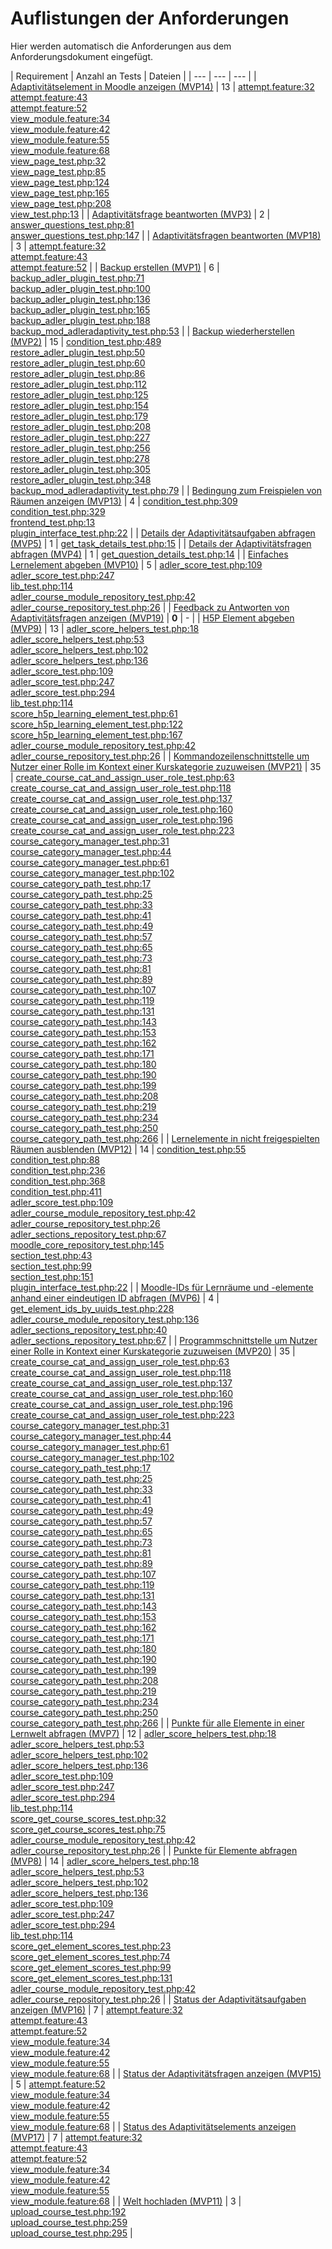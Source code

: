 # Auflistungen der Anforderungen

Hier werden automatisch die Anforderungen aus dem Anforderungsdokument eingefügt.

[//]: # (Script-Start)
| Requirement | Anzahl an Tests | Dateien |
| --- | --- | --- |
| [Adaptivitätselement in Moodle anzeigen (MVP14)](MVP14.md) | 13 | [attempt.feature:32](https://github.com/ProjektAdLer/MoodlePluginModAdleradaptivity/blob/main/tests/behat/attempt.feature#L32)<br/>[attempt.feature:43](https://github.com/ProjektAdLer/MoodlePluginModAdleradaptivity/blob/main/tests/behat/attempt.feature#L43)<br/>[attempt.feature:52](https://github.com/ProjektAdLer/MoodlePluginModAdleradaptivity/blob/main/tests/behat/attempt.feature#L52)<br/>[view_module.feature:34](https://github.com/ProjektAdLer/MoodlePluginModAdleradaptivity/blob/main/tests/behat/view_module.feature#L34)<br/>[view_module.feature:42](https://github.com/ProjektAdLer/MoodlePluginModAdleradaptivity/blob/main/tests/behat/view_module.feature#L42)<br/>[view_module.feature:55](https://github.com/ProjektAdLer/MoodlePluginModAdleradaptivity/blob/main/tests/behat/view_module.feature#L55)<br/>[view_module.feature:68](https://github.com/ProjektAdLer/MoodlePluginModAdleradaptivity/blob/main/tests/behat/view_module.feature#L68)<br/>[view_page_test.php:32](https://github.com/ProjektAdLer/MoodlePluginModAdleradaptivity/blob/main/tests/local/output/pages/view_page_test.php#L32)<br/>[view_page_test.php:85](https://github.com/ProjektAdLer/MoodlePluginModAdleradaptivity/blob/main/tests/local/output/pages/view_page_test.php#L85)<br/>[view_page_test.php:124](https://github.com/ProjektAdLer/MoodlePluginModAdleradaptivity/blob/main/tests/local/output/pages/view_page_test.php#L124)<br/>[view_page_test.php:165](https://github.com/ProjektAdLer/MoodlePluginModAdleradaptivity/blob/main/tests/local/output/pages/view_page_test.php#L165)<br/>[view_page_test.php:208](https://github.com/ProjektAdLer/MoodlePluginModAdleradaptivity/blob/main/tests/local/output/pages/view_page_test.php#L208)<br/>[view_test.php:13](https://github.com/ProjektAdLer/MoodlePluginModAdleradaptivity/blob/main/tests/view_test.php#L13) |
| [Adaptivitätsfrage beantworten (MVP3)](MVP3.md) | 2 | [answer_questions_test.php:81](https://github.com/ProjektAdLer/MoodlePluginModAdleradaptivity/blob/main/tests/external/answer_questions_test.php#L81)<br/>[answer_questions_test.php:147](https://github.com/ProjektAdLer/MoodlePluginModAdleradaptivity/blob/main/tests/external/answer_questions_test.php#L147) |
| [Adaptivitätsfragen beantworten (MVP18)](MVP18.md) | 3 | [attempt.feature:32](https://github.com/ProjektAdLer/MoodlePluginModAdleradaptivity/blob/main/tests/behat/attempt.feature#L32)<br/>[attempt.feature:43](https://github.com/ProjektAdLer/MoodlePluginModAdleradaptivity/blob/main/tests/behat/attempt.feature#L43)<br/>[attempt.feature:52](https://github.com/ProjektAdLer/MoodlePluginModAdleradaptivity/blob/main/tests/behat/attempt.feature#L52) |
| [Backup erstellen (MVP1)](MVP1.md) | 6 | [backup_adler_plugin_test.php:71](https://github.com/ProjektAdLer/MoodlePluginLocal/blob/main/tests/backup/moodle2/backup_adler_plugin_test.php#L71)<br/>[backup_adler_plugin_test.php:100](https://github.com/ProjektAdLer/MoodlePluginLocal/blob/main/tests/backup/moodle2/backup_adler_plugin_test.php#L100)<br/>[backup_adler_plugin_test.php:136](https://github.com/ProjektAdLer/MoodlePluginLocal/blob/main/tests/backup/moodle2/backup_adler_plugin_test.php#L136)<br/>[backup_adler_plugin_test.php:165](https://github.com/ProjektAdLer/MoodlePluginLocal/blob/main/tests/backup/moodle2/backup_adler_plugin_test.php#L165)<br/>[backup_adler_plugin_test.php:188](https://github.com/ProjektAdLer/MoodlePluginLocal/blob/main/tests/backup/moodle2/backup_adler_plugin_test.php#L188)<br/>[backup_mod_adleradaptivity_test.php:53](https://github.com/ProjektAdLer/MoodlePluginModAdleradaptivity/blob/main/tests/backup/backup_mod_adleradaptivity_test.php#L53) |
| [Backup wiederherstellen (MVP2)](MVP2.md) | 15 | [condition_test.php:489](https://github.com/ProjektAdLer/MoodlePluginAvailability/blob/main/tests/condition_test.php#L489)<br/>[restore_adler_plugin_test.php:50](https://github.com/ProjektAdLer/MoodlePluginLocal/blob/main/tests/backup/moodle2/restore_adler_plugin_test.php#L50)<br/>[restore_adler_plugin_test.php:60](https://github.com/ProjektAdLer/MoodlePluginLocal/blob/main/tests/backup/moodle2/restore_adler_plugin_test.php#L60)<br/>[restore_adler_plugin_test.php:86](https://github.com/ProjektAdLer/MoodlePluginLocal/blob/main/tests/backup/moodle2/restore_adler_plugin_test.php#L86)<br/>[restore_adler_plugin_test.php:112](https://github.com/ProjektAdLer/MoodlePluginLocal/blob/main/tests/backup/moodle2/restore_adler_plugin_test.php#L112)<br/>[restore_adler_plugin_test.php:125](https://github.com/ProjektAdLer/MoodlePluginLocal/blob/main/tests/backup/moodle2/restore_adler_plugin_test.php#L125)<br/>[restore_adler_plugin_test.php:154](https://github.com/ProjektAdLer/MoodlePluginLocal/blob/main/tests/backup/moodle2/restore_adler_plugin_test.php#L154)<br/>[restore_adler_plugin_test.php:179](https://github.com/ProjektAdLer/MoodlePluginLocal/blob/main/tests/backup/moodle2/restore_adler_plugin_test.php#L179)<br/>[restore_adler_plugin_test.php:208](https://github.com/ProjektAdLer/MoodlePluginLocal/blob/main/tests/backup/moodle2/restore_adler_plugin_test.php#L208)<br/>[restore_adler_plugin_test.php:227](https://github.com/ProjektAdLer/MoodlePluginLocal/blob/main/tests/backup/moodle2/restore_adler_plugin_test.php#L227)<br/>[restore_adler_plugin_test.php:256](https://github.com/ProjektAdLer/MoodlePluginLocal/blob/main/tests/backup/moodle2/restore_adler_plugin_test.php#L256)<br/>[restore_adler_plugin_test.php:278](https://github.com/ProjektAdLer/MoodlePluginLocal/blob/main/tests/backup/moodle2/restore_adler_plugin_test.php#L278)<br/>[restore_adler_plugin_test.php:305](https://github.com/ProjektAdLer/MoodlePluginLocal/blob/main/tests/backup/moodle2/restore_adler_plugin_test.php#L305)<br/>[restore_adler_plugin_test.php:348](https://github.com/ProjektAdLer/MoodlePluginLocal/blob/main/tests/backup/moodle2/restore_adler_plugin_test.php#L348)<br/>[backup_mod_adleradaptivity_test.php:79](https://github.com/ProjektAdLer/MoodlePluginModAdleradaptivity/blob/main/tests/backup/backup_mod_adleradaptivity_test.php#L79) |
| [Bedingung zum Freispielen von Räumen anzeigen (MVP13)](MVP13.md) | 4 | [condition_test.php:309](https://github.com/ProjektAdLer/MoodlePluginAvailability/blob/main/tests/condition_test.php#L309)<br/>[condition_test.php:329](https://github.com/ProjektAdLer/MoodlePluginAvailability/blob/main/tests/condition_test.php#L329)<br/>[frontend_test.php:13](https://github.com/ProjektAdLer/MoodlePluginAvailability/blob/main/tests/frontend_test.php#L13)<br/>[plugin_interface_test.php:22](https://github.com/ProjektAdLer/MoodlePluginLocal/blob/main/tests/plugin_interface_test.php#L22) |
| [Details der Adaptivitätsaufgaben abfragen (MVP5)](MVP5.md) | 1 | [get_task_details_test.php:15](https://github.com/ProjektAdLer/MoodlePluginModAdleradaptivity/blob/main/tests/external/get_task_details_test.php#L15) |
| [Details der Adaptivitätsfragen abfragen (MVP4)](MVP4.md) | 1 | [get_question_details_test.php:14](https://github.com/ProjektAdLer/MoodlePluginModAdleradaptivity/blob/main/tests/external/get_question_details_test.php#L14) |
| [Einfaches Lernelement abgeben (MVP10)](MVP10.md) | 5 | [adler_score_test.php:109](https://github.com/ProjektAdLer/MoodlePluginLocal/blob/main/tests/adler_score_test.php#L109)<br/>[adler_score_test.php:247](https://github.com/ProjektAdLer/MoodlePluginLocal/blob/main/tests/adler_score_test.php#L247)<br/>[lib_test.php:114](https://github.com/ProjektAdLer/MoodlePluginLocal/blob/main/tests/external/lib_test.php#L114)<br/>[adler_course_module_repository_test.php:42](https://github.com/ProjektAdLer/MoodlePluginLocal/blob/main/tests/local/db/adler_course_module_repository_test.php#L42)<br/>[adler_course_repository_test.php:26](https://github.com/ProjektAdLer/MoodlePluginLocal/blob/main/tests/local/db/adler_course_repository_test.php#L26) |
| [Feedback zu Antworten von Adaptivitätsfragen anzeigen (MVP19)](MVP19.md) | **0** | - |
| [H5P Element abgeben (MVP9)](MVP9.md) | 13 | [adler_score_helpers_test.php:18](https://github.com/ProjektAdLer/MoodlePluginLocal/blob/main/tests/adler_score_helpers_test.php#L18)<br/>[adler_score_helpers_test.php:53](https://github.com/ProjektAdLer/MoodlePluginLocal/blob/main/tests/adler_score_helpers_test.php#L53)<br/>[adler_score_helpers_test.php:102](https://github.com/ProjektAdLer/MoodlePluginLocal/blob/main/tests/adler_score_helpers_test.php#L102)<br/>[adler_score_helpers_test.php:136](https://github.com/ProjektAdLer/MoodlePluginLocal/blob/main/tests/adler_score_helpers_test.php#L136)<br/>[adler_score_test.php:109](https://github.com/ProjektAdLer/MoodlePluginLocal/blob/main/tests/adler_score_test.php#L109)<br/>[adler_score_test.php:247](https://github.com/ProjektAdLer/MoodlePluginLocal/blob/main/tests/adler_score_test.php#L247)<br/>[adler_score_test.php:294](https://github.com/ProjektAdLer/MoodlePluginLocal/blob/main/tests/adler_score_test.php#L294)<br/>[lib_test.php:114](https://github.com/ProjektAdLer/MoodlePluginLocal/blob/main/tests/external/lib_test.php#L114)<br/>[score_h5p_learning_element_test.php:61](https://github.com/ProjektAdLer/MoodlePluginLocal/blob/main/tests/external/score_h5p_learning_element_test.php#L61)<br/>[score_h5p_learning_element_test.php:122](https://github.com/ProjektAdLer/MoodlePluginLocal/blob/main/tests/external/score_h5p_learning_element_test.php#L122)<br/>[score_h5p_learning_element_test.php:167](https://github.com/ProjektAdLer/MoodlePluginLocal/blob/main/tests/external/score_h5p_learning_element_test.php#L167)<br/>[adler_course_module_repository_test.php:42](https://github.com/ProjektAdLer/MoodlePluginLocal/blob/main/tests/local/db/adler_course_module_repository_test.php#L42)<br/>[adler_course_repository_test.php:26](https://github.com/ProjektAdLer/MoodlePluginLocal/blob/main/tests/local/db/adler_course_repository_test.php#L26) |
| [Kommandozeilenschnittstelle um Nutzer einer Rolle im Kontext einer Kurskategorie zuzuweisen (MVP21)](MVP21.md) | 35 | [create_course_cat_and_assign_user_role_test.php:63](https://github.com/ProjektAdLer/MoodlePluginLocal/blob/main/tests/cli/create_course_cat_and_assign_user_role_test.php#L63)<br/>[create_course_cat_and_assign_user_role_test.php:118](https://github.com/ProjektAdLer/MoodlePluginLocal/blob/main/tests/cli/create_course_cat_and_assign_user_role_test.php#L118)<br/>[create_course_cat_and_assign_user_role_test.php:137](https://github.com/ProjektAdLer/MoodlePluginLocal/blob/main/tests/cli/create_course_cat_and_assign_user_role_test.php#L137)<br/>[create_course_cat_and_assign_user_role_test.php:160](https://github.com/ProjektAdLer/MoodlePluginLocal/blob/main/tests/cli/create_course_cat_and_assign_user_role_test.php#L160)<br/>[create_course_cat_and_assign_user_role_test.php:196](https://github.com/ProjektAdLer/MoodlePluginLocal/blob/main/tests/cli/create_course_cat_and_assign_user_role_test.php#L196)<br/>[create_course_cat_and_assign_user_role_test.php:223](https://github.com/ProjektAdLer/MoodlePluginLocal/blob/main/tests/cli/create_course_cat_and_assign_user_role_test.php#L223)<br/>[course_category_manager_test.php:31](https://github.com/ProjektAdLer/MoodlePluginLocal/blob/main/tests/local/course_category_manager_test.php#L31)<br/>[course_category_manager_test.php:44](https://github.com/ProjektAdLer/MoodlePluginLocal/blob/main/tests/local/course_category_manager_test.php#L44)<br/>[course_category_manager_test.php:61](https://github.com/ProjektAdLer/MoodlePluginLocal/blob/main/tests/local/course_category_manager_test.php#L61)<br/>[course_category_manager_test.php:102](https://github.com/ProjektAdLer/MoodlePluginLocal/blob/main/tests/local/course_category_manager_test.php#L102)<br/>[course_category_path_test.php:17](https://github.com/ProjektAdLer/MoodlePluginLocal/blob/main/tests/local/course_category_path_test.php#L17)<br/>[course_category_path_test.php:25](https://github.com/ProjektAdLer/MoodlePluginLocal/blob/main/tests/local/course_category_path_test.php#L25)<br/>[course_category_path_test.php:33](https://github.com/ProjektAdLer/MoodlePluginLocal/blob/main/tests/local/course_category_path_test.php#L33)<br/>[course_category_path_test.php:41](https://github.com/ProjektAdLer/MoodlePluginLocal/blob/main/tests/local/course_category_path_test.php#L41)<br/>[course_category_path_test.php:49](https://github.com/ProjektAdLer/MoodlePluginLocal/blob/main/tests/local/course_category_path_test.php#L49)<br/>[course_category_path_test.php:57](https://github.com/ProjektAdLer/MoodlePluginLocal/blob/main/tests/local/course_category_path_test.php#L57)<br/>[course_category_path_test.php:65](https://github.com/ProjektAdLer/MoodlePluginLocal/blob/main/tests/local/course_category_path_test.php#L65)<br/>[course_category_path_test.php:73](https://github.com/ProjektAdLer/MoodlePluginLocal/blob/main/tests/local/course_category_path_test.php#L73)<br/>[course_category_path_test.php:81](https://github.com/ProjektAdLer/MoodlePluginLocal/blob/main/tests/local/course_category_path_test.php#L81)<br/>[course_category_path_test.php:89](https://github.com/ProjektAdLer/MoodlePluginLocal/blob/main/tests/local/course_category_path_test.php#L89)<br/>[course_category_path_test.php:107](https://github.com/ProjektAdLer/MoodlePluginLocal/blob/main/tests/local/course_category_path_test.php#L107)<br/>[course_category_path_test.php:119](https://github.com/ProjektAdLer/MoodlePluginLocal/blob/main/tests/local/course_category_path_test.php#L119)<br/>[course_category_path_test.php:131](https://github.com/ProjektAdLer/MoodlePluginLocal/blob/main/tests/local/course_category_path_test.php#L131)<br/>[course_category_path_test.php:143](https://github.com/ProjektAdLer/MoodlePluginLocal/blob/main/tests/local/course_category_path_test.php#L143)<br/>[course_category_path_test.php:153](https://github.com/ProjektAdLer/MoodlePluginLocal/blob/main/tests/local/course_category_path_test.php#L153)<br/>[course_category_path_test.php:162](https://github.com/ProjektAdLer/MoodlePluginLocal/blob/main/tests/local/course_category_path_test.php#L162)<br/>[course_category_path_test.php:171](https://github.com/ProjektAdLer/MoodlePluginLocal/blob/main/tests/local/course_category_path_test.php#L171)<br/>[course_category_path_test.php:180](https://github.com/ProjektAdLer/MoodlePluginLocal/blob/main/tests/local/course_category_path_test.php#L180)<br/>[course_category_path_test.php:190](https://github.com/ProjektAdLer/MoodlePluginLocal/blob/main/tests/local/course_category_path_test.php#L190)<br/>[course_category_path_test.php:199](https://github.com/ProjektAdLer/MoodlePluginLocal/blob/main/tests/local/course_category_path_test.php#L199)<br/>[course_category_path_test.php:208](https://github.com/ProjektAdLer/MoodlePluginLocal/blob/main/tests/local/course_category_path_test.php#L208)<br/>[course_category_path_test.php:219](https://github.com/ProjektAdLer/MoodlePluginLocal/blob/main/tests/local/course_category_path_test.php#L219)<br/>[course_category_path_test.php:234](https://github.com/ProjektAdLer/MoodlePluginLocal/blob/main/tests/local/course_category_path_test.php#L234)<br/>[course_category_path_test.php:250](https://github.com/ProjektAdLer/MoodlePluginLocal/blob/main/tests/local/course_category_path_test.php#L250)<br/>[course_category_path_test.php:266](https://github.com/ProjektAdLer/MoodlePluginLocal/blob/main/tests/local/course_category_path_test.php#L266) |
| [Lernelemente in nicht freigespielten Räumen ausblenden (MVP12)](MVP12.md) | 14 | [condition_test.php:55](https://github.com/ProjektAdLer/MoodlePluginAvailability/blob/main/tests/condition_test.php#L55)<br/>[condition_test.php:88](https://github.com/ProjektAdLer/MoodlePluginAvailability/blob/main/tests/condition_test.php#L88)<br/>[condition_test.php:236](https://github.com/ProjektAdLer/MoodlePluginAvailability/blob/main/tests/condition_test.php#L236)<br/>[condition_test.php:368](https://github.com/ProjektAdLer/MoodlePluginAvailability/blob/main/tests/condition_test.php#L368)<br/>[condition_test.php:411](https://github.com/ProjektAdLer/MoodlePluginAvailability/blob/main/tests/condition_test.php#L411)<br/>[adler_score_test.php:109](https://github.com/ProjektAdLer/MoodlePluginLocal/blob/main/tests/adler_score_test.php#L109)<br/>[adler_course_module_repository_test.php:42](https://github.com/ProjektAdLer/MoodlePluginLocal/blob/main/tests/local/db/adler_course_module_repository_test.php#L42)<br/>[adler_course_repository_test.php:26](https://github.com/ProjektAdLer/MoodlePluginLocal/blob/main/tests/local/db/adler_course_repository_test.php#L26)<br/>[adler_sections_repository_test.php:67](https://github.com/ProjektAdLer/MoodlePluginLocal/blob/main/tests/local/db/adler_sections_repository_test.php#L67)<br/>[moodle_core_repository_test.php:145](https://github.com/ProjektAdLer/MoodlePluginLocal/blob/main/tests/local/db/moodle_core_repository_test.php#L145)<br/>[section_test.php:43](https://github.com/ProjektAdLer/MoodlePluginLocal/blob/main/tests/local/section/section_test.php#L43)<br/>[section_test.php:99](https://github.com/ProjektAdLer/MoodlePluginLocal/blob/main/tests/local/section/section_test.php#L99)<br/>[section_test.php:151](https://github.com/ProjektAdLer/MoodlePluginLocal/blob/main/tests/local/section/section_test.php#L151)<br/>[plugin_interface_test.php:22](https://github.com/ProjektAdLer/MoodlePluginLocal/blob/main/tests/plugin_interface_test.php#L22) |
| [Moodle-IDs für Lernräume und -elemente anhand einer eindeutigen ID abfragen (MVP6)](MVP6.md) | 4 | [get_element_ids_by_uuids_test.php:228](https://github.com/ProjektAdLer/MoodlePluginLocal/blob/main/tests/external/get_element_ids_by_uuids_test.php#L228)<br/>[adler_course_module_repository_test.php:136](https://github.com/ProjektAdLer/MoodlePluginLocal/blob/main/tests/local/db/adler_course_module_repository_test.php#L136)<br/>[adler_sections_repository_test.php:40](https://github.com/ProjektAdLer/MoodlePluginLocal/blob/main/tests/local/db/adler_sections_repository_test.php#L40)<br/>[adler_sections_repository_test.php:67](https://github.com/ProjektAdLer/MoodlePluginLocal/blob/main/tests/local/db/adler_sections_repository_test.php#L67) |
| [Programmschnittstelle um Nutzer einer Rolle in Kontext einer Kurskategorie zuzuweisen (MVP20)](MVP20.md) | 35 | [create_course_cat_and_assign_user_role_test.php:63](https://github.com/ProjektAdLer/MoodlePluginLocal/blob/main/tests/cli/create_course_cat_and_assign_user_role_test.php#L63)<br/>[create_course_cat_and_assign_user_role_test.php:118](https://github.com/ProjektAdLer/MoodlePluginLocal/blob/main/tests/cli/create_course_cat_and_assign_user_role_test.php#L118)<br/>[create_course_cat_and_assign_user_role_test.php:137](https://github.com/ProjektAdLer/MoodlePluginLocal/blob/main/tests/cli/create_course_cat_and_assign_user_role_test.php#L137)<br/>[create_course_cat_and_assign_user_role_test.php:160](https://github.com/ProjektAdLer/MoodlePluginLocal/blob/main/tests/cli/create_course_cat_and_assign_user_role_test.php#L160)<br/>[create_course_cat_and_assign_user_role_test.php:196](https://github.com/ProjektAdLer/MoodlePluginLocal/blob/main/tests/cli/create_course_cat_and_assign_user_role_test.php#L196)<br/>[create_course_cat_and_assign_user_role_test.php:223](https://github.com/ProjektAdLer/MoodlePluginLocal/blob/main/tests/cli/create_course_cat_and_assign_user_role_test.php#L223)<br/>[course_category_manager_test.php:31](https://github.com/ProjektAdLer/MoodlePluginLocal/blob/main/tests/local/course_category_manager_test.php#L31)<br/>[course_category_manager_test.php:44](https://github.com/ProjektAdLer/MoodlePluginLocal/blob/main/tests/local/course_category_manager_test.php#L44)<br/>[course_category_manager_test.php:61](https://github.com/ProjektAdLer/MoodlePluginLocal/blob/main/tests/local/course_category_manager_test.php#L61)<br/>[course_category_manager_test.php:102](https://github.com/ProjektAdLer/MoodlePluginLocal/blob/main/tests/local/course_category_manager_test.php#L102)<br/>[course_category_path_test.php:17](https://github.com/ProjektAdLer/MoodlePluginLocal/blob/main/tests/local/course_category_path_test.php#L17)<br/>[course_category_path_test.php:25](https://github.com/ProjektAdLer/MoodlePluginLocal/blob/main/tests/local/course_category_path_test.php#L25)<br/>[course_category_path_test.php:33](https://github.com/ProjektAdLer/MoodlePluginLocal/blob/main/tests/local/course_category_path_test.php#L33)<br/>[course_category_path_test.php:41](https://github.com/ProjektAdLer/MoodlePluginLocal/blob/main/tests/local/course_category_path_test.php#L41)<br/>[course_category_path_test.php:49](https://github.com/ProjektAdLer/MoodlePluginLocal/blob/main/tests/local/course_category_path_test.php#L49)<br/>[course_category_path_test.php:57](https://github.com/ProjektAdLer/MoodlePluginLocal/blob/main/tests/local/course_category_path_test.php#L57)<br/>[course_category_path_test.php:65](https://github.com/ProjektAdLer/MoodlePluginLocal/blob/main/tests/local/course_category_path_test.php#L65)<br/>[course_category_path_test.php:73](https://github.com/ProjektAdLer/MoodlePluginLocal/blob/main/tests/local/course_category_path_test.php#L73)<br/>[course_category_path_test.php:81](https://github.com/ProjektAdLer/MoodlePluginLocal/blob/main/tests/local/course_category_path_test.php#L81)<br/>[course_category_path_test.php:89](https://github.com/ProjektAdLer/MoodlePluginLocal/blob/main/tests/local/course_category_path_test.php#L89)<br/>[course_category_path_test.php:107](https://github.com/ProjektAdLer/MoodlePluginLocal/blob/main/tests/local/course_category_path_test.php#L107)<br/>[course_category_path_test.php:119](https://github.com/ProjektAdLer/MoodlePluginLocal/blob/main/tests/local/course_category_path_test.php#L119)<br/>[course_category_path_test.php:131](https://github.com/ProjektAdLer/MoodlePluginLocal/blob/main/tests/local/course_category_path_test.php#L131)<br/>[course_category_path_test.php:143](https://github.com/ProjektAdLer/MoodlePluginLocal/blob/main/tests/local/course_category_path_test.php#L143)<br/>[course_category_path_test.php:153](https://github.com/ProjektAdLer/MoodlePluginLocal/blob/main/tests/local/course_category_path_test.php#L153)<br/>[course_category_path_test.php:162](https://github.com/ProjektAdLer/MoodlePluginLocal/blob/main/tests/local/course_category_path_test.php#L162)<br/>[course_category_path_test.php:171](https://github.com/ProjektAdLer/MoodlePluginLocal/blob/main/tests/local/course_category_path_test.php#L171)<br/>[course_category_path_test.php:180](https://github.com/ProjektAdLer/MoodlePluginLocal/blob/main/tests/local/course_category_path_test.php#L180)<br/>[course_category_path_test.php:190](https://github.com/ProjektAdLer/MoodlePluginLocal/blob/main/tests/local/course_category_path_test.php#L190)<br/>[course_category_path_test.php:199](https://github.com/ProjektAdLer/MoodlePluginLocal/blob/main/tests/local/course_category_path_test.php#L199)<br/>[course_category_path_test.php:208](https://github.com/ProjektAdLer/MoodlePluginLocal/blob/main/tests/local/course_category_path_test.php#L208)<br/>[course_category_path_test.php:219](https://github.com/ProjektAdLer/MoodlePluginLocal/blob/main/tests/local/course_category_path_test.php#L219)<br/>[course_category_path_test.php:234](https://github.com/ProjektAdLer/MoodlePluginLocal/blob/main/tests/local/course_category_path_test.php#L234)<br/>[course_category_path_test.php:250](https://github.com/ProjektAdLer/MoodlePluginLocal/blob/main/tests/local/course_category_path_test.php#L250)<br/>[course_category_path_test.php:266](https://github.com/ProjektAdLer/MoodlePluginLocal/blob/main/tests/local/course_category_path_test.php#L266) |
| [Punkte für alle Elemente in einer Lernwelt abfragen (MVP7)](MVP7.md) | 12 | [adler_score_helpers_test.php:18](https://github.com/ProjektAdLer/MoodlePluginLocal/blob/main/tests/adler_score_helpers_test.php#L18)<br/>[adler_score_helpers_test.php:53](https://github.com/ProjektAdLer/MoodlePluginLocal/blob/main/tests/adler_score_helpers_test.php#L53)<br/>[adler_score_helpers_test.php:102](https://github.com/ProjektAdLer/MoodlePluginLocal/blob/main/tests/adler_score_helpers_test.php#L102)<br/>[adler_score_helpers_test.php:136](https://github.com/ProjektAdLer/MoodlePluginLocal/blob/main/tests/adler_score_helpers_test.php#L136)<br/>[adler_score_test.php:109](https://github.com/ProjektAdLer/MoodlePluginLocal/blob/main/tests/adler_score_test.php#L109)<br/>[adler_score_test.php:247](https://github.com/ProjektAdLer/MoodlePluginLocal/blob/main/tests/adler_score_test.php#L247)<br/>[adler_score_test.php:294](https://github.com/ProjektAdLer/MoodlePluginLocal/blob/main/tests/adler_score_test.php#L294)<br/>[lib_test.php:114](https://github.com/ProjektAdLer/MoodlePluginLocal/blob/main/tests/external/lib_test.php#L114)<br/>[score_get_course_scores_test.php:32](https://github.com/ProjektAdLer/MoodlePluginLocal/blob/main/tests/external/score_get_course_scores_test.php#L32)<br/>[score_get_course_scores_test.php:75](https://github.com/ProjektAdLer/MoodlePluginLocal/blob/main/tests/external/score_get_course_scores_test.php#L75)<br/>[adler_course_module_repository_test.php:42](https://github.com/ProjektAdLer/MoodlePluginLocal/blob/main/tests/local/db/adler_course_module_repository_test.php#L42)<br/>[adler_course_repository_test.php:26](https://github.com/ProjektAdLer/MoodlePluginLocal/blob/main/tests/local/db/adler_course_repository_test.php#L26) |
| [Punkte für Elemente abfragen (MVP8)](MVP8.md) | 14 | [adler_score_helpers_test.php:18](https://github.com/ProjektAdLer/MoodlePluginLocal/blob/main/tests/adler_score_helpers_test.php#L18)<br/>[adler_score_helpers_test.php:53](https://github.com/ProjektAdLer/MoodlePluginLocal/blob/main/tests/adler_score_helpers_test.php#L53)<br/>[adler_score_helpers_test.php:102](https://github.com/ProjektAdLer/MoodlePluginLocal/blob/main/tests/adler_score_helpers_test.php#L102)<br/>[adler_score_helpers_test.php:136](https://github.com/ProjektAdLer/MoodlePluginLocal/blob/main/tests/adler_score_helpers_test.php#L136)<br/>[adler_score_test.php:109](https://github.com/ProjektAdLer/MoodlePluginLocal/blob/main/tests/adler_score_test.php#L109)<br/>[adler_score_test.php:247](https://github.com/ProjektAdLer/MoodlePluginLocal/blob/main/tests/adler_score_test.php#L247)<br/>[adler_score_test.php:294](https://github.com/ProjektAdLer/MoodlePluginLocal/blob/main/tests/adler_score_test.php#L294)<br/>[lib_test.php:114](https://github.com/ProjektAdLer/MoodlePluginLocal/blob/main/tests/external/lib_test.php#L114)<br/>[score_get_element_scores_test.php:23](https://github.com/ProjektAdLer/MoodlePluginLocal/blob/main/tests/external/score_get_element_scores_test.php#L23)<br/>[score_get_element_scores_test.php:74](https://github.com/ProjektAdLer/MoodlePluginLocal/blob/main/tests/external/score_get_element_scores_test.php#L74)<br/>[score_get_element_scores_test.php:99](https://github.com/ProjektAdLer/MoodlePluginLocal/blob/main/tests/external/score_get_element_scores_test.php#L99)<br/>[score_get_element_scores_test.php:131](https://github.com/ProjektAdLer/MoodlePluginLocal/blob/main/tests/external/score_get_element_scores_test.php#L131)<br/>[adler_course_module_repository_test.php:42](https://github.com/ProjektAdLer/MoodlePluginLocal/blob/main/tests/local/db/adler_course_module_repository_test.php#L42)<br/>[adler_course_repository_test.php:26](https://github.com/ProjektAdLer/MoodlePluginLocal/blob/main/tests/local/db/adler_course_repository_test.php#L26) |
| [Status der Adaptivitätsaufgaben anzeigen (MVP16)](MVP16.md) | 7 | [attempt.feature:32](https://github.com/ProjektAdLer/MoodlePluginModAdleradaptivity/blob/main/tests/behat/attempt.feature#L32)<br/>[attempt.feature:43](https://github.com/ProjektAdLer/MoodlePluginModAdleradaptivity/blob/main/tests/behat/attempt.feature#L43)<br/>[attempt.feature:52](https://github.com/ProjektAdLer/MoodlePluginModAdleradaptivity/blob/main/tests/behat/attempt.feature#L52)<br/>[view_module.feature:34](https://github.com/ProjektAdLer/MoodlePluginModAdleradaptivity/blob/main/tests/behat/view_module.feature#L34)<br/>[view_module.feature:42](https://github.com/ProjektAdLer/MoodlePluginModAdleradaptivity/blob/main/tests/behat/view_module.feature#L42)<br/>[view_module.feature:55](https://github.com/ProjektAdLer/MoodlePluginModAdleradaptivity/blob/main/tests/behat/view_module.feature#L55)<br/>[view_module.feature:68](https://github.com/ProjektAdLer/MoodlePluginModAdleradaptivity/blob/main/tests/behat/view_module.feature#L68) |
| [Status der Adaptivitätsfragen anzeigen (MVP15)](MVP15.md) | 5 | [attempt.feature:52](https://github.com/ProjektAdLer/MoodlePluginModAdleradaptivity/blob/main/tests/behat/attempt.feature#L52)<br/>[view_module.feature:34](https://github.com/ProjektAdLer/MoodlePluginModAdleradaptivity/blob/main/tests/behat/view_module.feature#L34)<br/>[view_module.feature:42](https://github.com/ProjektAdLer/MoodlePluginModAdleradaptivity/blob/main/tests/behat/view_module.feature#L42)<br/>[view_module.feature:55](https://github.com/ProjektAdLer/MoodlePluginModAdleradaptivity/blob/main/tests/behat/view_module.feature#L55)<br/>[view_module.feature:68](https://github.com/ProjektAdLer/MoodlePluginModAdleradaptivity/blob/main/tests/behat/view_module.feature#L68) |
| [Status des Adaptivitätselements anzeigen (MVP17)](MVP17.md) | 7 | [attempt.feature:32](https://github.com/ProjektAdLer/MoodlePluginModAdleradaptivity/blob/main/tests/behat/attempt.feature#L32)<br/>[attempt.feature:43](https://github.com/ProjektAdLer/MoodlePluginModAdleradaptivity/blob/main/tests/behat/attempt.feature#L43)<br/>[attempt.feature:52](https://github.com/ProjektAdLer/MoodlePluginModAdleradaptivity/blob/main/tests/behat/attempt.feature#L52)<br/>[view_module.feature:34](https://github.com/ProjektAdLer/MoodlePluginModAdleradaptivity/blob/main/tests/behat/view_module.feature#L34)<br/>[view_module.feature:42](https://github.com/ProjektAdLer/MoodlePluginModAdleradaptivity/blob/main/tests/behat/view_module.feature#L42)<br/>[view_module.feature:55](https://github.com/ProjektAdLer/MoodlePluginModAdleradaptivity/blob/main/tests/behat/view_module.feature#L55)<br/>[view_module.feature:68](https://github.com/ProjektAdLer/MoodlePluginModAdleradaptivity/blob/main/tests/behat/view_module.feature#L68) |
| [Welt hochladen (MVP11)](MVP11.md) | 3 | [upload_course_test.php:192](https://github.com/ProjektAdLer/MoodlePluginLocal/blob/main/tests/external/upload_course_test.php#L192)<br/>[upload_course_test.php:259](https://github.com/ProjektAdLer/MoodlePluginLocal/blob/main/tests/external/upload_course_test.php#L259)<br/>[upload_course_test.php:295](https://github.com/ProjektAdLer/MoodlePluginLocal/blob/main/tests/external/upload_course_test.php#L295) |